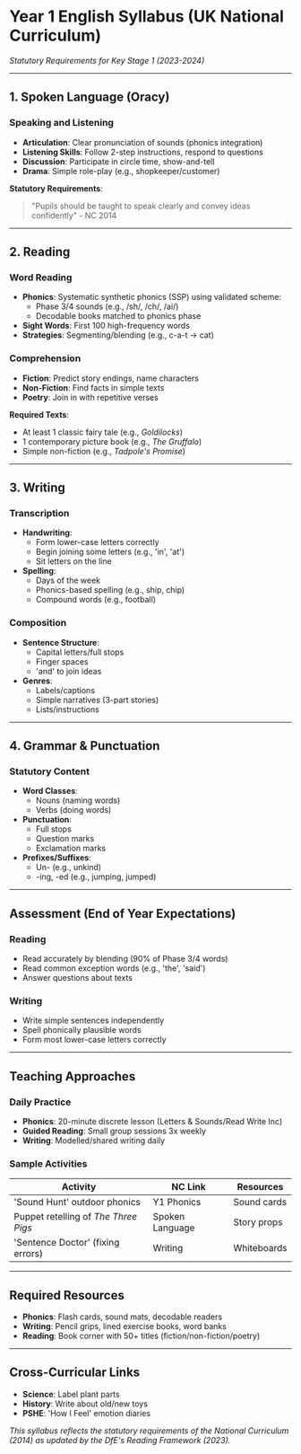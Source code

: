 # Year 1 English Syllabus (UK National Curriculum)
*Statutory Requirements for Key Stage 1 (2023-2024)*

---

## 1. Spoken Language (Oracy)
### Speaking and Listening
- **Articulation**: Clear pronunciation of sounds (phonics integration)
- **Listening Skills**: Follow 2-step instructions, respond to questions
- **Discussion**: Participate in circle time, show-and-tell
- **Drama**: Simple role-play (e.g., shopkeeper/customer)

**Statutory Requirements**:
> "Pupils should be taught to speak clearly and convey ideas confidently" - NC 2014

---

## 2. Reading
### Word Reading
- **Phonics**: Systematic synthetic phonics (SSP) using validated scheme:
  - Phase 3/4 sounds (e.g., /sh/, /ch/, /ai/)
  - Decodable books matched to phonics phase
- **Sight Words**: First 100 high-frequency words
- **Strategies**: Segmenting/blending (e.g., c-a-t → cat)

### Comprehension
- **Fiction**: Predict story endings, name characters
- **Non-Fiction**: Find facts in simple texts
- **Poetry**: Join in with repetitive verses

**Required Texts**:
- At least 1 classic fairy tale (e.g., *Goldilocks*)
- 1 contemporary picture book (e.g., *The Gruffalo*)
- Simple non-fiction (e.g., *Tadpole's Promise*)

---

## 3. Writing
### Transcription
- **Handwriting**:
  - Form lower-case letters correctly
  - Begin joining some letters (e.g., 'in', 'at')
  - Sit letters on the line
- **Spelling**:
  - Days of the week
  - Phonics-based spelling (e.g., ship, chip)
  - Compound words (e.g., football)

### Composition
- **Sentence Structure**:
  - Capital letters/full stops
  - Finger spaces
  - 'and' to join ideas
- **Genres**:
  - Labels/captions
  - Simple narratives (3-part stories)
  - Lists/instructions

---

## 4. Grammar & Punctuation
### Statutory Content
- **Word Classes**:
  - Nouns (naming words)
  - Verbs (doing words)
- **Punctuation**:
  - Full stops
  - Question marks
  - Exclamation marks
- **Prefixes/Suffixes**:
  - Un- (e.g., unkind)
  - -ing, -ed (e.g., jumping, jumped)

---

## Assessment (End of Year Expectations)
### Reading
- Read accurately by blending (90% of Phase 3/4 words)
- Read common exception words (e.g., 'the', 'said')
- Answer questions about texts

### Writing
- Write simple sentences independently
- Spell phonically plausible words
- Form most lower-case letters correctly

---

## Teaching Approaches
### Daily Practice
- **Phonics**: 20-minute discrete lesson (Letters & Sounds/Read Write Inc)
- **Guided Reading**: Small group sessions 3x weekly
- **Writing**: Modelled/shared writing daily

### Sample Activities
| Activity | NC Link | Resources |
|----------|---------|-----------|
| 'Sound Hunt' outdoor phonics | Y1 Phonics | Sound cards |
| Puppet retelling of *The Three Pigs* | Spoken Language | Story props |
| 'Sentence Doctor' (fixing errors) | Writing | Whiteboards |

---

## Required Resources
- **Phonics**: Flash cards, sound mats, decodable readers
- **Writing**: Pencil grips, lined exercise books, word banks
- **Reading**: Book corner with 50+ titles (fiction/non-fiction/poetry)

---

## Cross-Curricular Links
- **Science**: Label plant parts
- **History**: Write about old/new toys
- **PSHE**: 'How I Feel' emotion diaries

*This syllabus reflects the statutory requirements of the National Curriculum (2014) as updated by the DfE's Reading Framework (2023).*